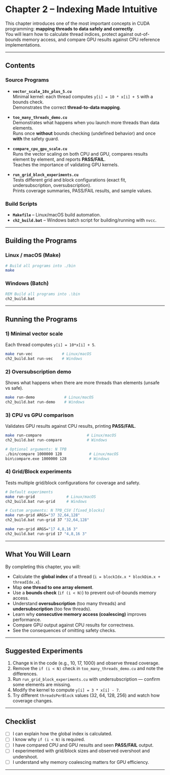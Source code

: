 # Chapter 2 – Indexing Made Intuitive

This chapter introduces one of the most important concepts in CUDA programming: **mapping threads to data safely and correctly**.  
You will learn how to calculate thread indices, protect against out-of-bounds memory access, and compare GPU results against CPU reference implementations.  

---

## Contents

### Source Programs
- **`vector_scale_10x_plus_5.cu`**  
  Minimal kernel: each thread computes `y[i] = 10 * x[i] + 5` with a bounds check.  
  Demonstrates the correct **thread-to-data mapping**.

- **`too_many_threads_demo.cu`**  
  Demonstrates what happens when you launch more threads than data elements.  
  Runs once **without** bounds checking (undefined behavior) and once **with** the safety guard.

- **`compare_cpu_gpu_scale.cu`**  
  Runs the vector scaling on both CPU and GPU, compares results element by element, and reports **PASS/FAIL**.  
  Teaches the importance of validating GPU kernels.

- **`run_grid_block_experiments.cu`**  
  Tests different grid and block configurations (exact fit, undersubscription, oversubscription).  
  Prints coverage summaries, PASS/FAIL results, and sample values.  

### Build Scripts
- **`Makefile`** – Linux/macOS build automation.  
- **`ch2_build.bat`** – Windows batch script for building/running with `nvcc`.  

---

## Building the Programs

### Linux / macOS (Make)
```bash
# Build all programs into ./bin
make
```

### Windows (Batch)

```bat
REM Build all programs into .\bin
ch2_build.bat
```

---

## Running the Programs

### 1) Minimal vector scale

Each thread computes `y[i] = 10*x[i] + 5`.

```bash
make run-vec             # Linux/macOS
ch2_build.bat run-vec    # Windows
```

### 2) Oversubscription demo

Shows what happens when there are more threads than elements (unsafe vs safe).

```bash
make run-demo             # Linux/macOS
ch2_build.bat run-demo    # Windows
```

### 3) CPU vs GPU comparison

Validates GPU results against CPU results, printing **PASS/FAIL**.

```bash
make run-compare                    # Linux/macOS
ch2_build.bat run-compare           # Windows

# Optional arguments: N TPB
./bin/compare 1000000 128            # Linux/macOS
bin\compare.exe 1000000 128          # Windows
```

### 4) Grid/Block experiments

Tests multiple grid/block configurations for coverage and safety.

```bash
# Default experiments
make run-grid              # Linux/macOS
ch2_build.bat run-grid     # Windows

# Custom arguments: N TPB_CSV [fixed_blocks]
make run-grid ARGS="37 32,64,128"
ch2_build.bat run-grid 37 "32,64,128"

make run-grid ARGS="17 4,8,16 3"
ch2_build.bat run-grid 17 "4,8,16 3"
```

---

## What You Will Learn

By completing this chapter, you will:

* Calculate the **global index** of a thread (`i = blockIdx.x * blockDim.x + threadIdx.x`).
* Map **one thread to one array element**.
* Use a **bounds check** (`if (i < N)`) to prevent out-of-bounds memory access.
* Understand **oversubscription** (too many threads) and **undersubscription** (too few threads).
* Learn why **consecutive memory access (coalescing)** improves performance.
* Compare GPU output against CPU results for correctness.
* See the consequences of omitting safety checks.

---

## Suggested Experiments

1. Change `N` in the code (e.g., 10, 17, 1000) and observe thread coverage.
2. Remove the `if (i < N)` check in `too_many_threads_demo.cu` and note the differences.
3. Run `run_grid_block_experiments.cu` with undersubscription — confirm some elements are missing.
4. Modify the kernel to compute `y[i] = 3 * x[i] - 7`.
5. Try different `threadsPerBlock` values (32, 64, 128, 256) and watch how coverage changes.

---

## Checklist

* [ ] I can explain how the global index is calculated.
* [ ] I know why `if (i < N)` is required.
* [ ] I have compared CPU and GPU results and seen **PASS/FAIL** output.
* [ ] I experimented with grid/block sizes and observed overshoot and undershoot.
* [ ] I understand why memory coalescing matters for GPU efficiency.

---